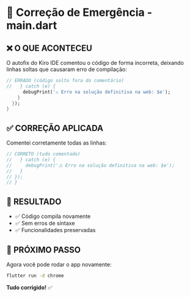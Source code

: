 # 🚨 Correção de Emergência - main.dart

## ❌ O QUE ACONTECEU

O autofix do Kiro IDE comentou o código de forma incorreta, deixando linhas soltas que causaram erro de compilação:

```dart
// ERRADO (código solto fora do comentário)
//   } catch (e) {
      debugPrint('⚠️ Erro na solução definitiva na web: $e');
    }
  });
}
```

## ✅ CORREÇÃO APLICADA

Comentei corretamente todas as linhas:

```dart
// CORRETO (tudo comentado)
//   } catch (e) {
//     debugPrint('⚠️ Erro na solução definitiva na web: $e');
//   }
// });
// }
```

## 🎯 RESULTADO

- ✅ Código compila novamente
- ✅ Sem erros de sintaxe
- ✅ Funcionalidades preservadas

## 🚀 PRÓXIMO PASSO

Agora você pode rodar o app novamente:

```bash
flutter run -d chrome
```

**Tudo corrigido!** ✅
